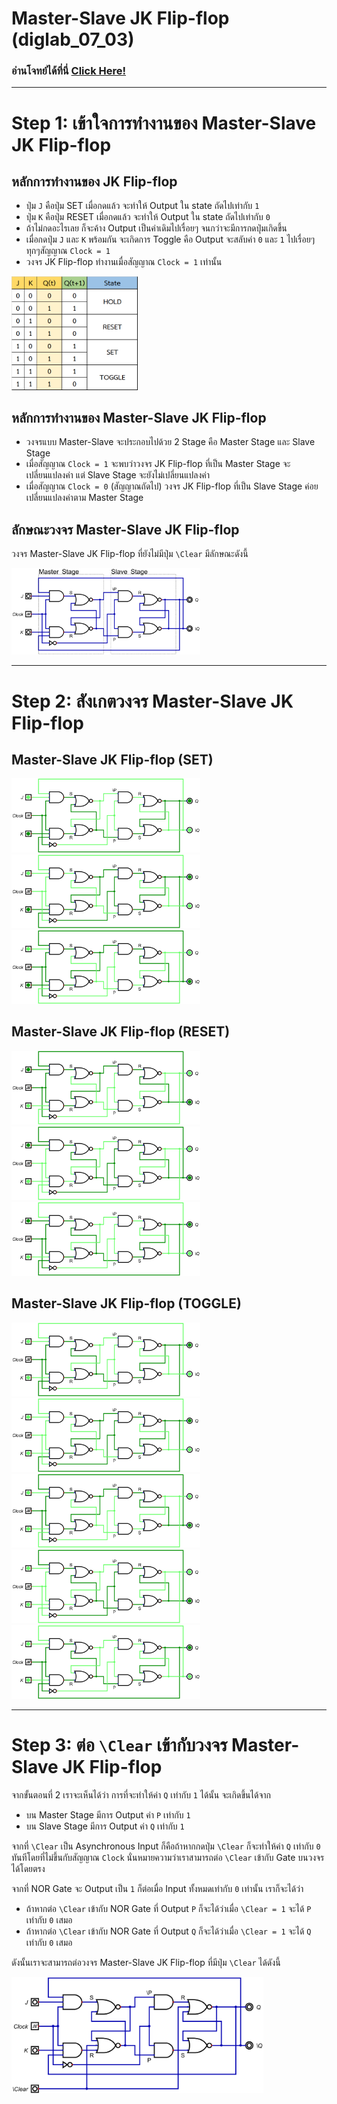 # Master-Slave JK Flip-flop (diglab_07_03)
### อ่านโจทย์ได้ที่นี่ [Click Here!](https://drive.google.com/file/d/1Vu4y7l2ZnqPItOq-FGoYFCJG_-sVJYZJ/view?usp=drive_link)

---
# Step 1: เข้าใจการทำงานของ Master-Slave JK Flip-flop

## หลักการทำงานของ JK Flip-flop
- ปุ่ม `J` คือปุ่ม SET เมื่อกดแล้ว จะทำให้ Output ใน state ถัดไปเท่ากับ `1`
- ปุ่ม `K` คือปุ่ม RESET เมื่อกดแล้ว จะทำให้ Output ใน state ถัดไปเท่ากับ `0`
- ถ้าไม่กดอะไรเลย ก็จะค้าง Output เป็นค่าเดิมไปเรื่อยๆ จนกว่าจะมีการกดปุ่มเกิดขึ้น
- เมื่อกดปุ่ม `J` และ `K` พร้อมกัน จะเกิดการ Toggle คือ Output จะสลับค่า `0` และ `1` ไปเรื่อยๆทุกๆสัญญาณ `Clock = 1`
- วงจร JK Flip-flop ทำงานเมื่อสัญญาณ `Clock = 1` เท่านั้น

<img src="https://raw.githubusercontent.com/reisenx/2110263-DIG-LOGIC-LAB-I/refs/heads/main/Lab%2007/diglab_07_03/diglab_07_03_pics/diglab_07_03_JKtable.png" width=40% height=40%>

## หลักการทำงานของ Master-Slave JK Flip-flop
- วงจรแบบ Master-Slave จะประกอบไปด้วย 2 Stage คือ Master Stage และ Slave Stage
- เมื่อสัญญาณ `Clock = 1` จะพบว่าวงจร JK Flip-flop ที่เป็น Master Stage จะเปลี่ยนแปลงค่า แต่ Slave Stage จะยังไม่เปลี่ยนแปลงค่า
- เมื่อสัญญาณ `Clock = 0` (สัญญาณถัดไป) วงจร JK Flip-flop ที่เป็น Slave Stage ค่อยเปลี่ยนแปลงค่าตาม Master Stage

## ลักษณะวงจร Master-Slave JK Flip-flop
วงจร Master-Slave JK Flip-flop ที่ยังไม่มีปุ่ม `\Clear` มีลักษณะดังนี้

<img src="https://raw.githubusercontent.com/reisenx/2110263-DIG-LOGIC-LAB-I/refs/heads/main/Lab%2007/diglab_07_03/diglab_07_03_pics/diglab_07_03_JK_MS.png" width=60% height=60%>

---

# Step 2: สังเกตวงจร Master-Slave JK Flip-flop

## Master-Slave JK Flip-flop (SET)

<img src="https://raw.githubusercontent.com/reisenx/2110263-DIG-LOGIC-LAB-I/refs/heads/main/Lab%2007/diglab_07_03/diglab_07_03_pics/diglab_07_03_JK01_01.png" width=60% height=60%>

<img src="https://raw.githubusercontent.com/reisenx/2110263-DIG-LOGIC-LAB-I/refs/heads/main/Lab%2007/diglab_07_03/diglab_07_03_pics/diglab_07_03_JK01_02.png" width=60% height=60%>

<img src="https://raw.githubusercontent.com/reisenx/2110263-DIG-LOGIC-LAB-I/refs/heads/main/Lab%2007/diglab_07_03/diglab_07_03_pics/diglab_07_03_JK01_03.png" width=60% height=60%>

## Master-Slave JK Flip-flop (RESET)

<img src="https://raw.githubusercontent.com/reisenx/2110263-DIG-LOGIC-LAB-I/refs/heads/main/Lab%2007/diglab_07_03/diglab_07_03_pics/diglab_07_03_JK02_01.png" width=60% height=60%>

<img src="https://raw.githubusercontent.com/reisenx/2110263-DIG-LOGIC-LAB-I/refs/heads/main/Lab%2007/diglab_07_03/diglab_07_03_pics/diglab_07_03_JK02_02.png" width=60% height=60%>

<img src="https://raw.githubusercontent.com/reisenx/2110263-DIG-LOGIC-LAB-I/refs/heads/main/Lab%2007/diglab_07_03/diglab_07_03_pics/diglab_07_03_JK02_03.png" width=60% height=60%>

## Master-Slave JK Flip-flop (TOGGLE)

<img src="https://raw.githubusercontent.com/reisenx/2110263-DIG-LOGIC-LAB-I/refs/heads/main/Lab%2007/diglab_07_03/diglab_07_03_pics/diglab_07_03_JK03_01.png" width=60% height=60%>

<img src="https://raw.githubusercontent.com/reisenx/2110263-DIG-LOGIC-LAB-I/refs/heads/main/Lab%2007/diglab_07_03/diglab_07_03_pics/diglab_07_03_JK03_02.png" width=60% height=60%>

<img src="https://raw.githubusercontent.com/reisenx/2110263-DIG-LOGIC-LAB-I/refs/heads/main/Lab%2007/diglab_07_03/diglab_07_03_pics/diglab_07_03_JK03_03.png" width=60% height=60%>

<img src="https://raw.githubusercontent.com/reisenx/2110263-DIG-LOGIC-LAB-I/refs/heads/main/Lab%2007/diglab_07_03/diglab_07_03_pics/diglab_07_03_JK03_04.png" width=60% height=60%>

<img src="https://raw.githubusercontent.com/reisenx/2110263-DIG-LOGIC-LAB-I/refs/heads/main/Lab%2007/diglab_07_03/diglab_07_03_pics/diglab_07_03_JK03_05.png" width=60% height=60%>

---

# Step 3: ต่อ `\Clear` เข้ากับวงจร Master-Slave JK Flip-flop

จากขั้นตอนที่ 2 เราจะเห็นได้ว่า การที่จะทำให้ค่า `Q` เท่ากับ `1` ได้นั้น จะเกิดขึ้นได้จาก
- บน Master Stage มีการ Output ค่า `P` เท่ากับ `1`
- บน Slave Stage มีการ Output ค่า `Q` เท่ากับ `1`

จากที่ `\Clear` เป็น Asynchronous Input ก็คือถ้าหากกดปุ่ม `\Clear` ก็จะทำให้ค่า `Q` เท่ากับ `0` ทันทีโดยที่ไม่ขึ้นกับสัญญาณ `Clock` นั่นหมายความว่าเราสามารถต่อ `\Clear` เข้ากับ Gate บนวงจรได้โดยตรง

จากที่ NOR Gate จะ Output เป็น `1` ก็ต่อเมื่อ Input ทั้งหมดเท่ากับ `0` เท่านั้น เราก็จะได้ว่า
- ถ้าหากต่อ `\Clear` เข้ากับ NOR Gate ที่ Output `P` ก็จะได้ว่าเมื่อ `\Clear = 1` จะได้ `P` เท่ากับ `0` เสมอ
- ถ้าหากต่อ `\Clear` เข้ากับ NOR Gate ที่ Output `Q` ก็จะได้ว่าเมื่อ `\Clear = 1` จะได้ `Q` เท่ากับ `0` เสมอ

ดังนั้นเราจะสามารถต่อวงจร Master-Slave JK Flip-flop ที่มีปุ่ม `\Clear` ได้ดังนี้

<img src="https://raw.githubusercontent.com/reisenx/2110263-DIG-LOGIC-LAB-I/refs/heads/main/Lab%2007/diglab_07_03/diglab_07_03.png" width=80% height=80%>